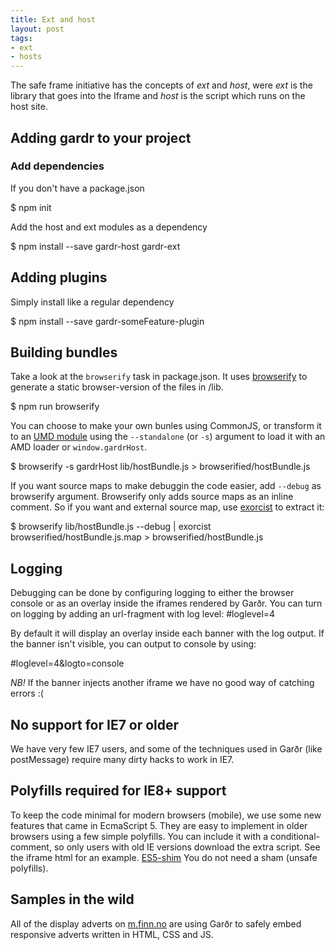 ```yaml
---
title: Ext and host
layout: post
tags:
- ext
- hosts
---
```


The safe frame initiative has the concepts of _ext_ and _host_, were _ext_ is the library that goes into the Iframe and _host_ is the script which runs on the host site.


## Adding gardr to your project

### Add dependencies

If you don't have a package.json
  
  $ npm init
  

Add the host and ext modules as a dependency

  $ npm install --save gardr-host gardr-ext

## Adding plugins
Simply install like a regular dependency

  $ npm install --save gardr-someFeature-plugin

## Building bundles
Take a look at the `browserify` task in package.json. It uses [browserify](https://github.com/substack/node-browserify) to generate a static browser-version of the files in /lib.

  $ npm run browserify

You can choose to make your own bunles using CommonJS, or transform it to an [UMD module](https://github.com/umdjs/umd) using the `--standalone` (or `-s`) argument to load it with an AMD loader or `window.gardrHost`.

  $ browserify -s gardrHost lib/hostBundle.js > browserified/hostBundle.js

If you want source maps to make debuggin the code easier, add `--debug` as browserify argument. Browserify only adds source maps as an inline comment. So if you want and external source map, use [exorcist](https://github.com/thlorenz/exorcist) to extract it:

  $ browserify lib/hostBundle.js --debug | exorcist browserified/hostBundle.js.map > browserified/hostBundle.js

## Logging
Debugging can be done by configuring logging to either the browser console or as an overlay inside the iframes rendered by Garðr.
You can turn on logging by adding an url-fragment with log level: #loglevel=4

By default it will display an overlay inside each banner with the log output. If the banner isn't visible, you can output to console by using:

  #loglevel=4&logto=console

*NB!* If the banner injects another iframe we have no good way of catching errors :(

## No support for IE7 or older
We have very few IE7 users, and some of the techniques used in Garðr (like postMessage) require many dirty hacks to work in IE7.

## Polyfills required for IE8+ support
To keep the code minimal for modern browsers (mobile), we use some new features that came in EcmaScript 5. They are easy to implement in older browsers using a few simple polyfills. You can include it with a conditional-comment, so only users with old IE versions download the extra script. See the iframe html for an example.
[ES5-shim](https://npmjs.org/package/es5-shim) You do not need a sham (unsafe polyfills).

## Samples in the wild
All of the display adverts on [m.finn.no](http://m.finn.no/) are using Garðr to safely embed responsive adverts written in HTML, CSS and JS.

